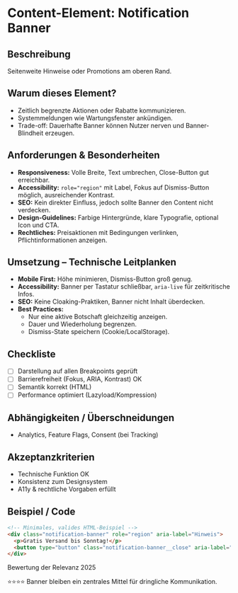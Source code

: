 # Content-Element: Notification Banner

## Beschreibung
Seitenweite Hinweise oder Promotions am oberen Rand.

## Warum dieses Element?
- Zeitlich begrenzte Aktionen oder Rabatte kommunizieren.
- Systemmeldungen wie Wartungsfenster ankündigen.
- Trade-off: Dauerhafte Banner können Nutzer nerven und Banner-Blindheit erzeugen.

## Anforderungen & Besonderheiten
- **Responsiveness:** Volle Breite, Text umbrechen, Close-Button gut erreichbar.
- **Accessibility:** `role="region"` mit Label, Fokus auf Dismiss-Button möglich, ausreichender Kontrast.
- **SEO:** Kein direkter Einfluss, jedoch sollte Banner den Content nicht verdecken.
- **Design-Guidelines:** Farbige Hintergründe, klare Typografie, optional Icon und CTA.
- **Rechtliches:** Preisaktionen mit Bedingungen verlinken, Pflichtinformationen anzeigen.

## Umsetzung – Technische Leitplanken
- **Mobile First:** Höhe minimieren, Dismiss-Button groß genug.
- **Accessibility:** Banner per Tastatur schließbar, `aria-live` für zeitkritische Infos.
- **SEO:** Keine Cloaking-Praktiken, Banner nicht Inhalt überdecken.
- **Best Practices:**
  - Nur eine aktive Botschaft gleichzeitig anzeigen.
  - Dauer und Wiederholung begrenzen.
  - Dismiss-State speichern (Cookie/LocalStorage).

## Checkliste
- [ ] Darstellung auf allen Breakpoints geprüft
- [ ] Barrierefreiheit (Fokus, ARIA, Kontrast) OK
- [ ] Semantik korrekt (HTML)
- [ ] Performance optimiert (Lazyload/Kompression)

## Abhängigkeiten / Überschneidungen
- Analytics, Feature Flags, Consent (bei Tracking)

## Akzeptanzkriterien
- Technische Funktion OK
- Konsistenz zum Designsystem
- A11y & rechtliche Vorgaben erfüllt

## Beispiel / Code
```html
<!-- Minimales, valides HTML-Beispiel -->
<div class="notification-banner" role="region" aria-label="Hinweis">
  <p>Gratis Versand bis Sonntag!</p>
  <button type="button" class="notification-banner__close" aria-label="Banner schließen">×</button>
</div>
```

Bewertung der Relevanz 2025

⭐⭐⭐⭐ Banner bleiben ein zentrales Mittel für dringliche Kommunikation.
